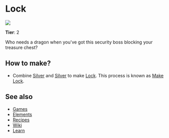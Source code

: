 # Lock

![](/wiki/images/item.lock.png)

**Tier**: 2

Who needs a dragon when you've got this security boss blocking your treasure chest?

## How to make?

* Combine [Silver](/wiki/elements/silver) and [Silver](/wiki/elements/silver) to make [Lock](/wiki/elements/lock). This process is known as [Make Lock](/wiki/recipes/make-lock).

## See also

* [Games](/wiki/games)
* [Elements](/wiki/elements)
* [Recipes](/wiki/recipes)
* [Wiki](/wiki/index)
* [Learn](/learn/index)